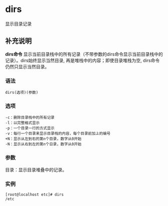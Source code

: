 dirs
===

显示目录记录

## 补充说明

**dirs命令** 显示当前目录栈中的所有记录（不带参数的dirs命令显示当前目录栈中的记录）。dirs始终显示当然目录, 再是堆栈中的内容；即使目录堆栈为空, dirs命令仍然只显示当然目录。

###  语法

```shell
dirs(选项)(参数)
```

###  选项

```shell
-c：删除目录栈中的所有记录
-l：以完整格式显示
-p：一个目录一行的方式显示
-v：每行一个目录来显示目录栈的内容，每个目录前加上的编号
+N：显示从左到右的第n个目录，数字从0开始
-N：显示从右到左的第n个日录，数字从0开始
```

###  参数

目录：显示目录堆叠中的记录。

###  实例

```shell
[root@localhost etc]# dirs
/etc
```


<!-- Linux命令行搜索引擎：https://jaywcjlove.github.io/linux-command/ -->